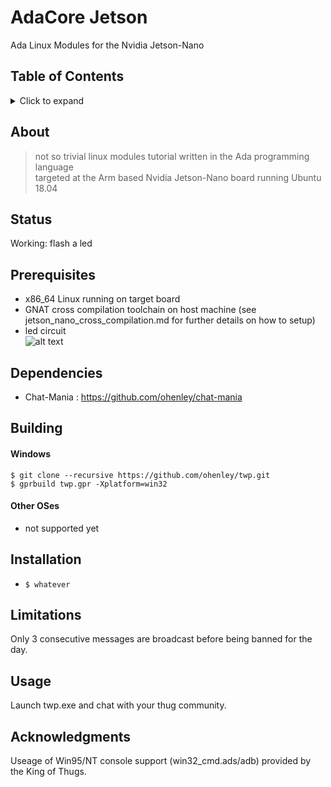 # AdaCore Jetson

Ada Linux Modules for the Nvidia Jetson-Nano

## Table of Contents
<details>
<summary>Click to expand</summary>

1. [About](#About)
2. [Status](#Status)
3. [Prerequisites](#Prerequisites)  
4. [Dependencies](#Dependencies)
5. [Building](#Building)
   1. [Windows](#Windows)
   2. [Other OSes](#Other-OSes)
6. [Installation](#Installation)
7. [Limitations](#Limitations)
8. [Usage](#Usage)
9. [Acknowledgments](#Acknowledgments)

</details>

## About

> not so trivial linux modules tutorial written in the Ada programming language  
> targeted at the Arm based Nvidia Jetson-Nano board running Ubuntu 18.04 

## Status
Working: flash a led 

## Prerequisites
- x86_64 Linux running on target board
- GNAT cross compilation toolchain on host machine (see jetson_nano_cross_compilation.md for further details on how to setup)
- led circuit    
![alt text](https://i.stack.imgur.com/2vrSj.gif)

## Dependencies
- Chat-Mania : https://github.com/ohenley/chat-mania

## Building
#### Windows
`$ git clone --recursive https://github.com/ohenley/twp.git`      
`$ gprbuild twp.gpr -Xplatform=win32`
   
#### Other OSes
- not supported yet

## Installation
- `$ whatever`

## Limitations
Only 3 consecutive messages are broadcast before being banned for the day.

## Usage
Launch twp.exe and chat with your thug community.

## Acknowledgments
Useage of Win95/NT console support (win32_cmd.ads/adb) provided by the King of Thugs. 


